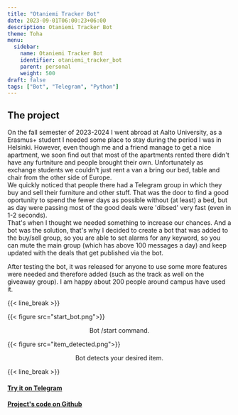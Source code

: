 ```yaml
---
title: "Otaniemi Tracker Bot"
date: 2023-09-01T06:00:23+06:00
description: Otaniemi Tracker Bot
theme: Toha
menu:
  sidebar:
    name: Otaniemi Tracker Bot
    identifier: otaniemi_tracker_bot
    parent: personal
    weight: 500
draft: false
tags: ["Bot", "Telegram", "Python"]
---
```



## The project

On the fall semester of 2023-2024 I went abroad at Aalto University, as a Erasmus+ student I needed some place to stay during the period I was in Helsinki. However, even though me and a friend manage to get a nice apartment, we soon find out that most of the apartments rented there didn't have any furtniture and people brought their own. Unfortunately as exchange students we couldn't just rent a van a bring our bed, table and chair from the other side of Europe.   
We quickly noticed that people there had a Telegram group in which they buy and sell their furniture and other stuff. That was the door to find a good oportunity to spend the fewer days as possible without (at least) a bed, but as day were passing most of the good deals were 'dibsed' very fast (even in 1-2 seconds).    
That's when I thought we needed something to increase our chances. And a bot was the solution, that's why I decided to create a bot that was added to the buy/sell group, so you are able to set alarms for any keyword, so you can mute the main group (which has above 100 messages a day) and keep updated with the deals that get published via the bot.    

After testing the bot, it was released for anyone to use some more features were needed and therefore added (such as the track as well on the giveaway group). I am happy about 200 people around campus have used it.

{{< line_break >}}

{{< figure src="start_bot.png">}}
<p style="text-align: center;">Bot /start command.</p>

{{< figure src="item_detected.png">}}
<p style="text-align: center;">Bot detects your desired item.</p>

{{< line_break >}}

#### [Try it on Telegram <i class="fa-brands fa-telegram"></i> ](https://t.me/otaniemitrackerbot)

#### [Project's code on Github <i class="fab fa-github"></i> ](https://github.com/miquelt9/otaniemitrackerbot)
